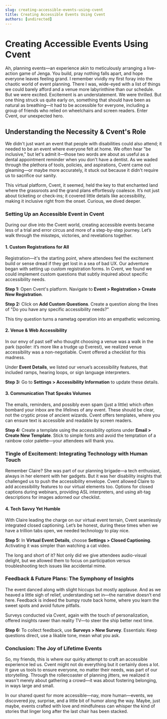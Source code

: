 ```yaml
---
slug: creating-accessible-events-using-cvent
title: Creating Accessible Events Using Cvent
authors: [undirected]
---
```



# Creating Accessible Events Using Cvent

Ah, planning events—an experience akin to meticulously arranging a live-action game of Jenga. You build, pray nothing falls apart, and hope everyone leaves feeling grand. I remember vividly my first foray into the chaotic world of event planning. There I was, wide-eyed with a list of things we could barely afford and a venue more labyrinthine than our schedule. But we were excited. Excitement is an understatement. We were thrilled. But one thing struck us quite early on, something that should have been as natural as breathing—it had to be accessible for everyone, including a group of friends who relied on wheelchairs and screen readers. Enter Cvent, our unexpected hero.

## Understanding the Necessity & Cvent's Role 

We didn't just want an event that people with disabilities could also attend; it needed to be an event where everyone felt at home. We often hear "be inclusive," but let's admit it—those two words are about as useful as a dental appointment reminder when you don't have a dentist. As we waded through the plethora of tools, policies, and aspirations, Cvent came out gleaming—or maybe more accurately, it stuck out because it didn't require us to sacrifice our sanity.

This virtual platform, Cvent, it seemed, held the key to that enchanted land where the grassroots and the grand plans effortlessly coalesce. It’s not just about ticketing or check-ins; it covered little details like accessibility, making it inclusive right from the onset. Curious, we dived deeper.

### Setting Up an Accessible Event in Cvent

During our dive into the Cvent world, creating accessible events became less of a trial and error circus and more of a step-by-step journey. Let’s walk through the missteps, victories, and revelations together.

#### 1. Custom Registrations for All

Registration—it's the starting point, where attendees feel the excitement build or sense dread if they get lost in a sea of bad UX. Our adventure began with setting up custom registration forms. In Cvent, we found we could implement custom questions that subtly inquired about specific accessibility needs. 

**Step 1:** Open Cvent's platform. Navigate to **Event > Registration > Create New Registration**.

**Step 2:** Click on **Add Custom Questions**. Create a question along the lines of "Do you have any specific accessibility needs?"

This tiny question turns a nametag operation into an empathetic welcoming.

#### 2. Venue & Web Accessibility

In our envy of past self who thought choosing a venue was a walk in the park (spoiler: it’s more like a trudge up Everest), we realized venue accessibility was a non-negotiable. Cvent offered a checklist for this madness.

Under **Event Details**, we listed our venue’s accessibility features, that included ramps, hearing loops, or sign language interpreters. 

**Step 3:** Go to **Settings > Accessibility Information** to update these details.

#### 3. Communication That Speaks Volumes

The emails, reminders, and possibly even spam (just a little) which often bombard your inbox are the lifelines of any event. These should be clear, not the cryptic prose of ancient wizards. Cvent offers templates, where you can ensure text is accessible and readable by screen readers.

**Step 4:** Create a template using the accessibility options under **Email > Create New Template**. Stick to simple fonts and avoid the temptation of a rainbow color palette—your attendees will thank you.

### Tingle of Excitement: Integrating Technology with Human Touch

Remember Claire? She was part of our planning brigade—a tech enthusiast, always in her element with her gadgets. But it was her disability insights that challenged us to push the accessibility envelope. Cvent allowed Claire to add accessibility features to our virtual elements too. Options for closed captions during webinars, providing ASL interpreters, and using alt-tag descriptions for images adorned our checklist.

#### 4. Tech Savvy Yet Humble

With Claire leading the charge on our virtual event terrain, Cvent seamlessly integrated closed captioning. Let’s be honest, during these times when we have a trillion tabs open, we needed technology to play nice.

**Step 5:** In **Virtual Event Details**, choose **Settings > Closed Captioning**. Activating it was simpler than watching a cat video.

The long and short of it? Not only did we give attendees audio-visual delight, but we allowed them to focus on participation versus troubleshooting tech issues like accidental mime.

### Feedback & Future Plans: The Symphony of Insights

The event danced along with slight hiccups but mostly applause. And as we heaved a little sigh of relief, understanding set in—the narrative doesn’t end here. Feedback is indeed the bumpy route back home, where you learn the sweet spots and avoid future pitfalls. 

Surveys conducted via Cvent, again with the touch of personalization, offered insights rawer than reality TV—to steer the ship better next time.

**Step 6:** To collect feedback, use **Surveys > New Survey**. Essentials: Keep questions direct, use a likable tone, mean what you ask.

### Conclusion: The Joy of Lifetime Events

So, my friends, this is where our quirky attempt to craft an accessible experience led us. Cvent might not do everything but it certainly does a lot. It gave us tools to ensure everyone, no matter their needs, was part of our storytelling. Through the rollercoaster of planning jitters, we realized it wasn't merely about gathering a crowd—it was about fostering belonging, in ways large and small. 

In our shared quest for more accessible—nay, more human—events, we discovered joy, surprise, and a little bit of humor along the way. Maybe, just maybe, events crafted with love and mindfulness can whisper the kind of stories that linger long after the last chair has been stacked.